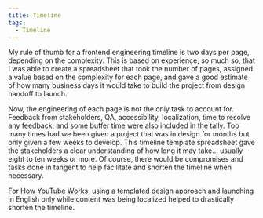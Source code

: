 ```yaml
---
title: Timeline
tags:
  - Timeline
---
```


My rule of thumb for a frontend engineering timeline is two days per page, depending on the complexity. This is based on experience, so much so, that I was able to create a spreadsheet that took the number of pages, assigned a value based on the complexity for each page, and gave a good estimate of how many business days it would take to build the project from design handoff to launch.

Now, the engineering of each page is not the only task to account for. Feedback from stakeholders, QA, accessibility, localization, time to resolve any feedback, and some buffer time were also included in the tally. Too many times had we been given a project that was in design for months but only given a few weeks to develop. This timeline template spreadsheet gave the stakeholders a clear understanding of how long it may take… usually eight to ten weeks or more. Of course, there would be compromises and tasks done in tangent to help facilitate and shorten the timeline when necessary.

For <a href="https://www.youtube.com/howyoutubeworks/" target="_blank">How YouTube Works</a>, using a templated design approach and launching in English only while content was being localized helped to drastically shorten the timeline.
